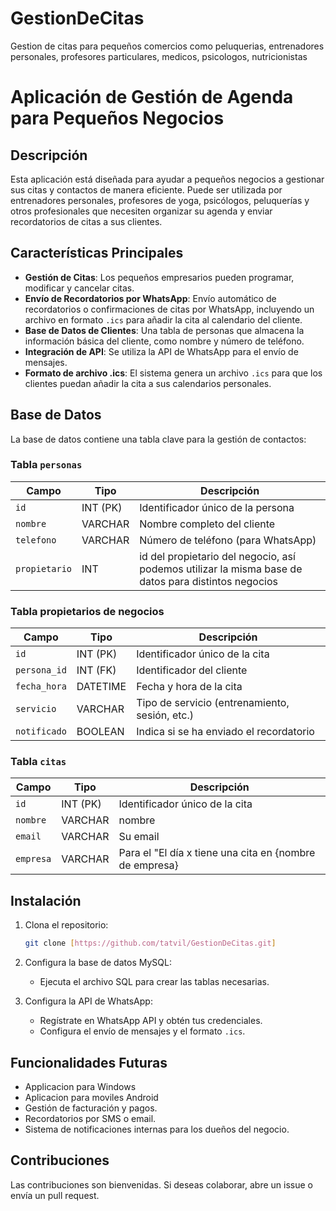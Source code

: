 # GestionDeCitas
Gestion de citas para pequeños comercios como peluquerias, entrenadores personales, profesores particulares, medicos, psicologos, nutricionistas

# Aplicación de Gestión de Agenda para Pequeños Negocios

## Descripción

Esta aplicación está diseñada para ayudar a pequeños negocios a gestionar sus citas y contactos de manera eficiente. Puede ser utilizada por entrenadores personales, profesores de yoga, psicólogos, peluquerías y otros profesionales que necesiten organizar su agenda y enviar recordatorios de citas a sus clientes.

## Características Principales

- **Gestión de Citas**: Los pequeños empresarios pueden programar, modificar y cancelar citas.
- **Envío de Recordatorios por WhatsApp**: Envío automático de recordatorios o confirmaciones de citas por WhatsApp, incluyendo un archivo en formato `.ics` para añadir la cita al calendario del cliente.
- **Base de Datos de Clientes**: Una tabla de personas que almacena la información básica del cliente, como nombre y número de teléfono.
- **Integración de API**: Se utiliza la API de WhatsApp para el envío de mensajes.
- **Formato de archivo .ics**: El sistema genera un archivo `.ics` para que los clientes puedan añadir la cita a sus calendarios personales.
  
## Base de Datos

La base de datos contiene una tabla clave para la gestión de contactos:

### Tabla `personas`
| Campo       | Tipo       | Descripción                           |
|-------------|------------|---------------------------------------|
| `id`        | INT (PK)   | Identificador único de la persona     |
| `nombre`    | VARCHAR    | Nombre completo del cliente           |
| `telefono`  | VARCHAR    | Número de teléfono (para WhatsApp)    |
| `propietario`  | INT   | id del propietario del negocio, así podemos utilizar la misma base de datos para distintos negocios |

### Tabla propietarios de negocios 
| Campo           | Tipo       | Descripción                              |
|-----------------|------------|------------------------------------------|
| `id`            | INT (PK)   | Identificador único de la cita           |
| `persona_id`    | INT (FK)   | Identificador del cliente                |
| `fecha_hora`    | DATETIME   | Fecha y hora de la cita                  |
| `servicio`      | VARCHAR    | Tipo de servicio (entrenamiento, sesión, etc.) |
| `notificado`    | BOOLEAN    | Indica si se ha enviado el recordatorio   |

### Tabla `citas`
| Campo           | Tipo       | Descripción                              |
|-----------------|------------|------------------------------------------|
| `id`            | INT (PK)   | Identificador único de la cita           |
| `nombre`        | VARCHAR    | nombre                                   |
| `email`         | VARCHAR    | Su email                                 |
| `empresa`       | VARCHAR    | Para el "El día x tiene una cita en {nombre de empresa} |

## Instalación

1. Clona el repositorio:
    ```bash
    git clone [https://github.com/tatvil/GestionDeCitas.git]
    ```

2. Configura la base de datos MySQL:
    - Ejecuta el archivo SQL para crear las tablas necesarias.

3. Configura la API de WhatsApp:
    - Regístrate en WhatsApp API y obtén tus credenciales.
    - Configura el envío de mensajes y el formato `.ics`.

## Funcionalidades Futuras

- Applicacion para Windows
- Aplicacion para moviles Android
- Gestión de facturación y pagos.
- Recordatorios por SMS o email.
- Sistema de notificaciones internas para los dueños del negocio.

## Contribuciones

Las contribuciones son bienvenidas. Si deseas colaborar, abre un issue o envía un pull request.
